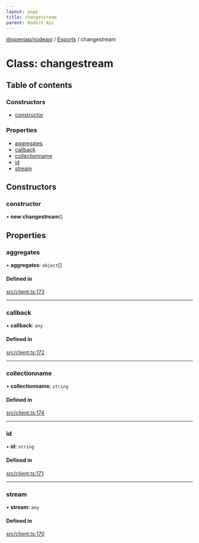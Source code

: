 ```yaml
---
layout: page
title: changestream
parent: NodeJS Api
---
```

[@openiap/nodeapi](../README.html) / [Exports](../modules.html) / changestream

# Class: changestream

## Table of contents

### Constructors

- [constructor](changestream.html#constructor)

### Properties

- [aggregates](changestream.html#aggregates)
- [callback](changestream.html#callback)
- [collectionname](changestream.html#collectionname)
- [id](changestream.html#id)
- [stream](changestream.html#stream)

## Constructors

### constructor

• **new changestream**()

## Properties

### aggregates

• **aggregates**: `object`[]

#### Defined in

[src/client.ts:173](https://github.com/openiap/nodeapi/blob/a6b5438/src/client.ts#L173)

___

### callback

• **callback**: `any`

#### Defined in

[src/client.ts:172](https://github.com/openiap/nodeapi/blob/a6b5438/src/client.ts#L172)

___

### collectionname

• **collectionname**: `string`

#### Defined in

[src/client.ts:174](https://github.com/openiap/nodeapi/blob/a6b5438/src/client.ts#L174)

___

### id

• **id**: `string`

#### Defined in

[src/client.ts:171](https://github.com/openiap/nodeapi/blob/a6b5438/src/client.ts#L171)

___

### stream

• **stream**: `any`

#### Defined in

[src/client.ts:170](https://github.com/openiap/nodeapi/blob/a6b5438/src/client.ts#L170)
